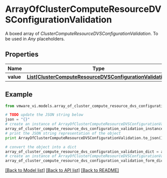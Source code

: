 # ArrayOfClusterComputeResourceDVSConfigurationValidation

A boxed array of *ClusterComputeResourceDVSConfigurationValidation*. To be used in *Any* placeholders. 

## Properties
Name | Type | Description | Notes
------------ | ------------- | ------------- | -------------
**value** | [**List[ClusterComputeResourceDVSConfigurationValidation]**](ClusterComputeResourceDVSConfigurationValidation.md) |  | 

## Example

```python
from vmware_vi.models.array_of_cluster_compute_resource_dvs_configuration_validation import ArrayOfClusterComputeResourceDVSConfigurationValidation

# TODO update the JSON string below
json = "{}"
# create an instance of ArrayOfClusterComputeResourceDVSConfigurationValidation from a JSON string
array_of_cluster_compute_resource_dvs_configuration_validation_instance = ArrayOfClusterComputeResourceDVSConfigurationValidation.from_json(json)
# print the JSON string representation of the object
print ArrayOfClusterComputeResourceDVSConfigurationValidation.to_json()

# convert the object into a dict
array_of_cluster_compute_resource_dvs_configuration_validation_dict = array_of_cluster_compute_resource_dvs_configuration_validation_instance.to_dict()
# create an instance of ArrayOfClusterComputeResourceDVSConfigurationValidation from a dict
array_of_cluster_compute_resource_dvs_configuration_validation_form_dict = array_of_cluster_compute_resource_dvs_configuration_validation.from_dict(array_of_cluster_compute_resource_dvs_configuration_validation_dict)
```
[[Back to Model list]](../README.md#documentation-for-models) [[Back to API list]](../README.md#documentation-for-api-endpoints) [[Back to README]](../README.md)


